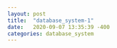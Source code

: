 ```yaml
---
layout: post
title:  "database_system-1"
date:   2020-09-07 13:35:39 -400
categories: database_system
---
```



